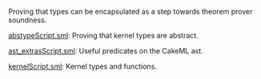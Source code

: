 Proving that types can be encapsulated as a step towards theorem prover
soundness.

[abstypeScript.sml](abstypeScript.sml):
Proving that kernel types are abstract.

[ast_extrasScript.sml](ast_extrasScript.sml):
Useful predicates on the CakeML ast.

[kernelScript.sml](kernelScript.sml):
Kernel types and functions.
